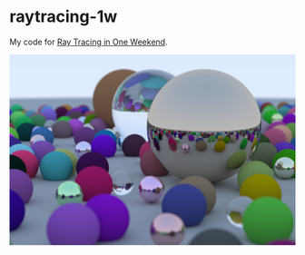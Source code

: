 # raytracing-1w

My code for [Ray Tracing in One Weekend](https://raytracing.github.io/books/RayTracingInOneWeekend.html).

![Final Scene](out.png)